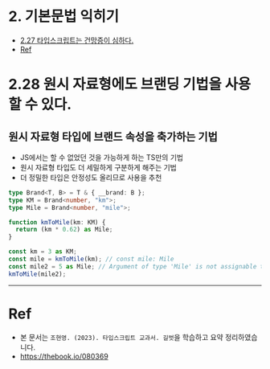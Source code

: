 # 2. 기본문법 익히기 <!-- omit in toc -->

- [2.27 타입스크립트는 건망증이 심하다.](#227-타입스크립트는-건망증이-심하다)
- [Ref](#ref)

# 2.28 원시 자료형에도 브랜딩 기법을 사용할 수 있다.

## 원시 자료형 타입에 브랜드 속성을 축가하는 기법

- JS에서는 할 수 없었던 것을 가능하게 하는 TS만의 기법
- 원시 자료형 타입도 더 세밀하게 구분하게 해주는 기법
- 더 정밀한 타입은 안정성도 올리므로 사용을 추천

```ts
type Brand<T, B> = T & { __brand: B };
type KM = Brand<number, "km">;
type Mile = Brand<number, "mile">;

function kmToMile(km: KM) {
  return (km * 0.62) as Mile;
}

const km = 3 as KM;
const mile = kmToMile(km); // const mile: Mile
const mile2 = 5 as Mile; // Argument of type 'Mile' is not assignable to parameter of type 'KM'.
kmToMile(mile2);
```

---

# Ref

- 본 문서는 `조현영. (2023). 타입스크립트 교과서. 길벗`을 학습하고 요약 정리하였습니다.
- https://thebook.io/080369
